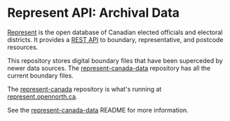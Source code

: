 # Represent API: Archival Data

[Represent](http://represent.opennorth.ca) is the open database of Canadian elected officials and electoral districts. It provides a [REST API](http://represent.opennorth.ca/api/) to boundary, representative, and postcode resources.

This repository stores digital boundary files that have been superceded by newer data sources. The [represent-canada-data](https://github.com/opennorth/represent-canada-data) repository has all the current boundary files. 

The [represent-canada](http://github.com/opennorth/represent-canada) repository is what's running at [represent.opennorth.ca](http://represent.opennorth.ca/).

See the [represent-canada-data](https://github.com/opennorth/represent-canada-data#readme) README for more information.
